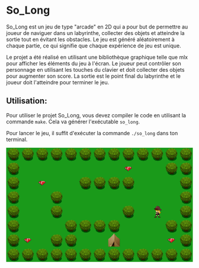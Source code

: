 # So_Long

So_Long est un jeu de type "arcade" en 2D qui a pour but de permettre au joueur de naviguer dans un labyrinthe, collecter des objets et atteindre la sortie tout en évitant les obstacles. Le jeu est généré aléatoirement à chaque partie, ce qui signifie que chaque expérience de jeu est unique.

Le projet a été réalisé en utilisant une bibliothèque graphique telle que mlx pour afficher les éléments du jeu à l'écran. Le joueur peut contrôler son personnage en utilisant les touches du clavier et doit collecter des objets pour augmenter son score. La sortie est le point final du labyrinthe et le joueur doit l'atteindre pour terminer le jeu.


## Utilisation:

Pour utiliser le projet So_Long, vous devez compiler le code en utilisant la commande `make`. Cela va générer l'exécutable `so_long`.

Pour lancer le jeu, il suffit d'exécuter la commande `./so_long` dans ton terminal.

<p align="center">
<img src="https://github.com/Echo24h/so_long/blob/main/so_long.PNG" width="600"/>
</p>
